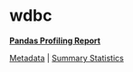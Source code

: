 # wdbc

[**Pandas Profiling Report**](../docs_sources/profile/wdbc.html)

[Metadata](metadata.yaml) | [Summary Statistics](summary_stats.csv)

